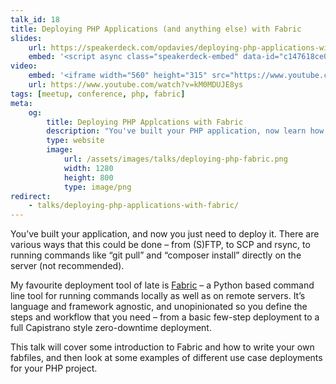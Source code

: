 ```yaml
---
talk_id: 18
title: Deploying PHP Applications (and anything else) with Fabric
slides:
    url: https://speakerdeck.com/opdavies/deploying-php-applications-with-fabric
    embed: '<script async class="speakerdeck-embed" data-id="c147618ce07546ca92f92983c52d6a41" data-ratio="1.77777777777778" src="//speakerdeck.com/assets/embed.js"></script>'
video:
    embed: '<iframe width="560" height="315" src="https://www.youtube.com/embed/kM0MDUJE8ys" frameborder="0" allowfullscreen></iframe>'
    url: https://www.youtube.com/watch?v=kM0MDUJE8ys
tags: [meetup, conference, php, fabric]
meta:
    og:
        title: Deploying PHP Applcations with Fabric
        description: "You've built your PHP application, now learn how to deploy it with Fabric."
        type: website
        image:
            url: /assets/images/talks/deploying-php-fabric.png
            width: 1280
            height: 800
            type: image/png
redirect:
    - talks/deploying-php-applications-with-fabric/
---
```

You’ve built your application, and now you just need to deploy it. There are various ways that this could be done – from (S)FTP, to SCP and rsync, to running commands like “git pull” and “composer install” directly on the server (not recommended).

My favourite deployment tool of late is [Fabric][1] – a Python based command line tool for running commands locally as well as on remote servers. It’s language and framework agnostic, and unopinionated so you define the steps and workflow that you need – from a basic few-step deployment to a full Capistrano style zero-downtime deployment.

This talk will cover some introduction to Fabric and how to write your own fabfiles, and then look at some examples of different use case deployments for your PHP project.

[1]: http://www.fabfile.org
